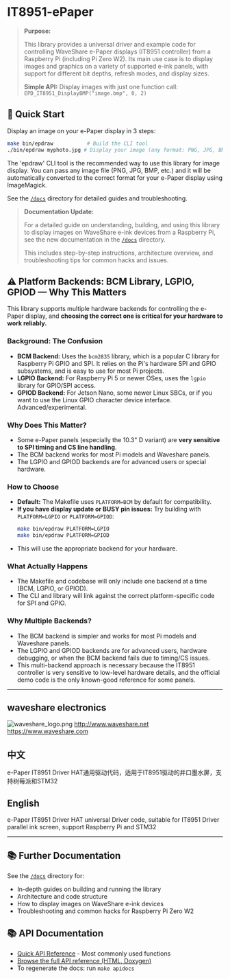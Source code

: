 # IT8951-ePaper

> **Purpose:**
> 
> This library provides a universal driver and example code for controlling WaveShare e-Paper displays (IT8951 controller) from a Raspberry Pi (including Pi Zero W2). Its main use case is to display images and graphics on a variety of supported e-ink panels, with support for different bit depths, refresh modes, and display sizes.
> 
> **Simple API:** Display images with just one function call: `EPD_IT8951_DisplayBMP("image.bmp", 0, 2)`

## 🚀 Quick Start

Display an image on your e-Paper display in 3 steps:

```sh
make bin/epdraw           # Build the CLI tool
./bin/epdraw myphoto.jpg # Display your image (any format: PNG, JPG, BMP, etc.)
```

The 'epdraw' CLI tool is the recommended way to use this library for image display. You can pass any image file (PNG, JPG, BMP, etc.) and it will be automatically converted to the correct format for your e-Paper display using ImageMagick.

See the [`/docs`](./docs) directory for detailed guides and troubleshooting.

> **Documentation Update:**
> 
> For a detailed guide on understanding, building, and using this library to display images on WaveShare e-ink devices from a Raspberry Pi, see the new documentation in the [`/docs`](./docs) directory.
> 
> This includes step-by-step instructions, architecture overview, and troubleshooting tips for common hacks and issues.

## ⚠️ Platform Backends: BCM Library, LGPIO, GPIOD — Why This Matters

This library supports multiple hardware backends for controlling the e-Paper display, and **choosing the correct one is critical for your hardware to work reliably.**

### Background: The Confusion
- **BCM Backend:** Uses the `bcm2835` library, which is a popular C library for Raspberry Pi GPIO and SPI. It relies on the Pi's hardware SPI and GPIO subsystems, and is easy to use for most Pi projects.
- **LGPIO Backend:** For Raspberry Pi 5 or newer OSes, uses the `lgpio` library for GPIO/SPI access.
- **GPIOD Backend:** For Jetson Nano, some newer Linux SBCs, or if you want to use the Linux GPIO character device interface. Advanced/experimental.

### Why Does This Matter?
- Some e-Paper panels (especially the 10.3" D variant) are **very sensitive to SPI timing and CS line handling**.
- The BCM backend works for most Pi models and Waveshare panels.
- The LGPIO and GPIOD backends are for advanced users or special hardware.

### How to Choose
- **Default:** The Makefile uses `PLATFORM=BCM` by default for compatibility.
- **If you have display update or BUSY pin issues:** Try building with `PLATFORM=LGPIO` or `PLATFORM=GPIOD`:
  ```sh
  make bin/epdraw PLATFORM=LGPIO
  make bin/epdraw PLATFORM=GPIOD
  ```
- This will use the appropriate backend for your hardware.

### What Actually Happens
- The Makefile and codebase will only include one backend at a time (BCM, LGPIO, or GPIOD).
- The CLI and library will link against the correct platform-specific code for SPI and GPIO.

### Why Multiple Backends?
- The BCM backend is simpler and works for most Pi models and Waveshare panels.
- The LGPIO and GPIOD backends are for advanced users, hardware debugging, or when the BCM backend fails due to timing/CS issues.
- This multi-backend approach is necessary because the IT8951 controller is very sensitive to low-level hardware details, and the official demo code is the only known-good reference for some panels.

---

## waveshare electronics
![waveshare_logo.png](waveshare_logo.png)
http://www.waveshare.net  
https://www.waveshare.com  

## 中文 ## 
e-Paper IT8951 Driver HAT通用驱动代码，适用于IT8951驱动的并口墨水屏，支持树莓派和STM32

## English ## 
e-Paper IT8951 Driver HAT universal Driver code, suitable for IT8951 Driver parallel ink screen, support Raspberry Pi and STM32

---

## 📚 Further Documentation

See the [`/docs`](./docs) directory for:
- In-depth guides on building and running the library
- Architecture and code structure
- How to display images on WaveShare e-ink devices
- Troubleshooting and common hacks for Raspberry Pi Zero W2

## 📚 API Documentation

- [Quick API Reference](docs/api.md) - Most commonly used functions
- [Browse the full API reference (HTML, Doxygen)](docs/api/html/index.html)
- To regenerate the docs: run `make apidocs`